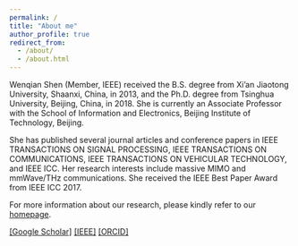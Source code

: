 ```yaml
---
permalink: /
title: "About me"
author_profile: true
redirect_from: 
  - /about/
  - /about.html
---
```


Wenqian Shen (Member, IEEE) received the B.S. degree from Xi’an Jiaotong University, Shaanxi, China, in 2013, and the Ph.D. degree from Tsinghua University, Beijing, China, in 2018. She is currently an Associate Professor with the School of Information and Electronics, Beijing Institute of Technology, Beijing. 

She has published several journal articles and conference papers in IEEE TRANSACTIONS ON SIGNAL PROCESSING, IEEE TRANSACTIONS ON COMMUNICATIONS, IEEE TRANSACTIONS ON VEHICULAR TECHNOLOGY, and IEEE ICC. Her research interests include massive MIMO and mmWave/THz communications. She received the IEEE Best Paper Award from IEEE ICC 2017.

For more information about our research, please kindly refer to our [homepage](https://shenwenqian.github.io).

[[Google Scholar]](https://scholar.google.com/citations?user=Z_rm7dcAAAAJ&hl=zh-CN&oi=sra)
[[IEEE]](https://ieeexplore.ieee.org/author/37085385904)
[[ORCID]](https://orcid.org/0000-0003-2509-3664)
